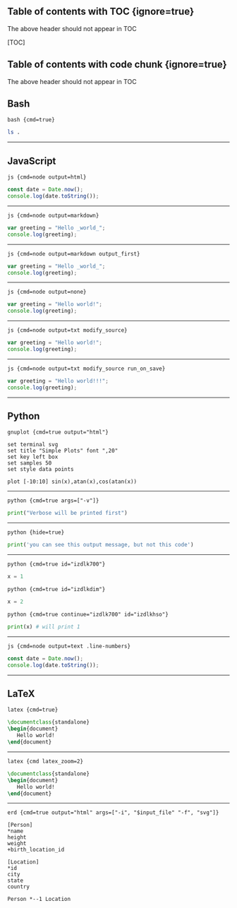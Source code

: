 ## Table of contents with TOC {ignore=true}

The above header should not appear in TOC

[TOC]

## Table of contents with code chunk {ignore=true}

The above header should not appear in TOC

<!-- @import "[TOC]" {depthFrom:1, depthTo:6, orderedList:true} -->

<!-- code_chunk_output -->

<!-- /code_chunk_output -->

## Bash

`bash {cmd=true}`

```bash {cmd=true}
ls .
```

---

## JavaScript

`js {cmd=node output=html}`

```js {cmd=node output=html}
const date = Date.now();
console.log(date.toString());
```

---

`js {cmd=node output=markdown}`

```js {cmd=node output=markdown}
var greeting = "Hello _world_";
console.log(greeting);
```

---

`js {cmd=node output=markdown output_first}`

```js {cmd=node output=markdown output_first}
var greeting = "Hello _world_";
console.log(greeting);
```

---

`js {cmd=node output=none}`

```js {cmd=node output=none}
var greeting = "Hello world!";
console.log(greeting);
```

---

`js {cmd=node output=txt modify_source}`

```js {cmd=node output=txt modify_source}
var greeting = "Hello world!";
console.log(greeting);
```

---

`js {cmd=node output=txt modify_source run_on_save}`

```js {cmd=node output=txt modify_source run_on_save}
var greeting = "Hello world!!!";
console.log(greeting);
```

---

## Python

`gnuplot {cmd=true output="html"}`

```gnuplot {cmd=true output="html"}
set terminal svg
set title "Simple Plots" font ",20"
set key left box
set samples 50
set style data points

plot [-10:10] sin(x),atan(x),cos(atan(x))
```

---

`python {cmd=true args=["-v"]}`

```python {cmd=true args=["-v"]}
print("Verbose will be printed first")
```

---

`python {hide=true}`

```python {hide=true}
print('you can see this output message, but not this code')
```

---

`python {cmd=true id="izdlk700"}`

```python {cmd=true id="izdlk700"}
x = 1
```

`python {cmd=true id="izdlkdim"}`

```python {cmd=true id="izdlkdim"}
x = 2
```

`python {cmd=true continue="izdlk700" id="izdlkhso"}`

```python {cmd=true continue="izdlk700" id="izdlkhso"}
print(x) # will print 1
```

---

`js {cmd=node output=text .line-numbers}`

```js {cmd=node output=text .line-numbers}
const date = Date.now();
console.log(date.toString());
```

---

## LaTeX

`latex {cmd=true}`

```latex {cmd=true}
\documentclass{standalone}
\begin{document}
   Hello world!
\end{document}
```

---

`latex {cmd latex_zoom=2}`

```latex {cmd latex_zoom=2}
\documentclass{standalone}
\begin{document}
   Hello world!
\end{document}
```

---

`erd {cmd=true output="html" args=["-i", "$input_file" "-f", "svg"]}`

```erd {cmd=true output="html" args=["-i", "$input_file" "-f", "svg"]}
[Person]
*name
height
weight
+birth_location_id

[Location]
*id
city
state
country

Person *--1 Location
```
